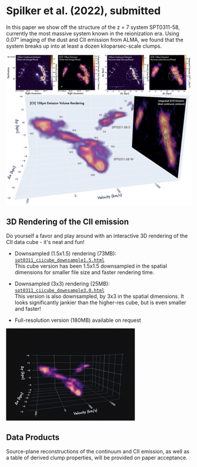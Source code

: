 Spilker et al. (2022), submitted
=======================================

In this paper we show off the structure of the z = 7 system SPT0311-58, currently the most massive system known in the reionization era. Using 0.07" imaging of the dust and CII emission from ALMA, we found that the system breaks up into at least a dozen kiloparsec-scale clumps.

![Data and source structure](spt0311_overview.png)


3D Rendering of the CII emission
--------------------------------

Do yourself a favor and play around with an interactive 3D rendering of the CII data cube - it's neat and fun!

- Downsampled (1.5x1.5) rendering (73MB): [``spt0311_ciicube_downsample1.5.html``](https://htmlpreview.github.io/?https://github.com/spt-smg/publicdata/blob/master/spilker2022_SPT0311-58_z7_clumps/spt0311_ciicube_downsample1.5.html)\
  This cube version has been 1.5x1.5 downsampled in the spatial dimensions for smaller file size and faster rendering time.

- Downsampled (3x3) rendering (25MB): [``spt0311_ciicube_downsample3.0.html``](https://htmlpreview.github.io/?https://github.com/spt-smg/publicdata/blob/master/spilker2022_SPT0311-58_z7_clumps/spt0311_ciicube_downsample3.0.html)\
  This version is also downsampled, by 3x3 in the spatial dimensions. It looks significantly jankier than the higher-res cube, but is even smaller and faster!
  
- Full-resolution version (180MB) available on request
  
  
![Nifty cube rotation](cube_rotate.gif)



Data Products
-------------

Source-plane reconstructions of the continuum and CII emission, as well as a table of derived clump properties, will be provided on paper acceptance.